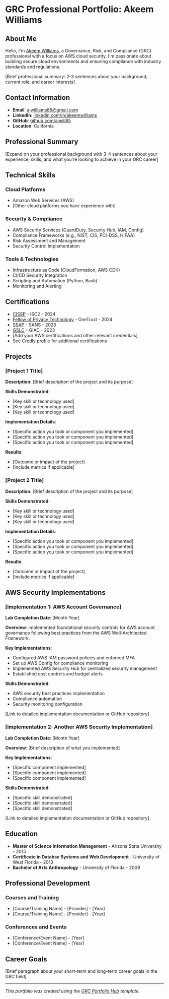 # GRC Professional Portfolio: Akeem Williams

## About Me

Hello, I'm [Akeem Williams](https://www.linkedin.com/in/williamsakeem/), a Governance, Risk, and Compliance (GRC) professional with a focus on AWS cloud security. I'm passionate about building secure cloud environments and ensuring compliance with industry standards and regulations.

[Brief professional summary: 2-3 sentences about your background, current role, and career interests]

## Contact Information

- **Email**: ajwilliams85@gmail.com
- **LinkedIn**: [linkedin.com/in/akeemwilliams](https://www.linkedin.com/in/williamsakeem/)
- **GitHub**: [github.com/ajwill85](https://github.com/ajwill85)
- **Location**: California

## Professional Summary

[Expand on your professional background with 3-4 sentences about your experience, skills, and what you're looking to achieve in your GRC career]

## Technical Skills

### Cloud Platforms
- Amazon Web Services (AWS)
- [Other cloud platforms you have experience with]

### Security & Compliance
- AWS Security Services (GuardDuty, Security Hub, IAM, Config)
- Compliance Frameworks (e.g., NIST, CIS, PCI-DSS, HIPAA)
- Risk Assessment and Management
- Security Control Implementation

### Tools & Technologies
- Infrastructure as Code (CloudFormation, AWS CDK)
- CI/CD Security Integration
- Scripting and Automation (Python, Bash)
- Monitoring and Alerting

## Certifications

- [CISSP](https://www.credly.com/badges/bbae2686-b50a-43c2-883c-bc052d541281) - ISC2 - 2024
- [Fellow of Privacy Technology](https://www.credly.com/badges/de15b56a-e8ba-4e88-9de3-25cde63f3122) - OneTrust - 2024
- [SSAP](https://www.credly.com/badges/03638838-693a-4862-a933-60dc0c1f430c) - SANS - 2023
- [GSLC](https://www.credly.com/badges/fc7597e4-e4c9-4478-a2e6-99c44369f9b1) - GIAC - 2023
- [Add your AWS certifications and other relevant credentials]
- See [Credly profile](https://www.credly.com/badges/fc7597e4-e4c9-4478-a2e6-99c44369f9b1) for additional certifications

## Projects

### [Project 1 Title]

**Description**: [Brief description of the project and its purpose]

**Skills Demonstrated**:
- [Key skill or technology used]
- [Key skill or technology used]
- [Key skill or technology used]

**Implementation Details**:
- [Specific action you took or component you implemented]
- [Specific action you took or component you implemented]
- [Specific action you took or component you implemented]

**Results**:
- [Outcome or impact of the project]
- [Include metrics if applicable]

### [Project 2 Title]

**Description**: [Brief description of the project and its purpose]

**Skills Demonstrated**:
- [Key skill or technology used]
- [Key skill or technology used]
- [Key skill or technology used]

**Implementation Details**:
- [Specific action you took or component you implemented]
- [Specific action you took or component you implemented]
- [Specific action you took or component you implemented]

**Results**:
- [Outcome or impact of the project]
- [Include metrics if applicable]

## AWS Security Implementations

### [Implementation 1: AWS Account Governance]

**Lab Completion Date**: [Month Year]

**Overview**: Implemented foundational security controls for AWS account governance following best practices from the AWS Well-Architected Framework.

**Key Implementations**:
- Configured AWS IAM password policies and enforced MFA
- Set up AWS Config for compliance monitoring
- Implemented AWS Security Hub for centralized security management
- Established cost controls and budget alerts

**Skills Demonstrated**:
- AWS security best practices implementation
- Compliance automation
- Security monitoring configuration

[Link to detailed implementation documentation or GitHub repository]

### [Implementation 2: Another AWS Security Implementation]

**Lab Completion Date**: [Month Year]

**Overview**: [Brief description of what you implemented]

**Key Implementations**:
- [Specific component implemented]
- [Specific component implemented]
- [Specific component implemented]

**Skills Demonstrated**:
- [Specific skill demonstrated]
- [Specific skill demonstrated]
- [Specific skill demonstrated]

[Link to detailed implementation documentation or GitHub repository]

## Education

- **Master of Science Information Management** - Arizona State University - 2015
- **Certificate in Databse Systems and Web Development** - University of West Florida - 2013
- **Bachelor of Arts Anthropology** - University of Florida - 2009

## Professional Development

### Courses and Training
- [Course/Training Name] - [Provider] - [Year]
- [Course/Training Name] - [Provider] - [Year]

### Conferences and Events
- [Conference/Event Name] - [Year]
- [Conference/Event Name] - [Year]

## Career Goals

[Brief paragraph about your short-term and long-term career goals in the GRC field]

---

*This portfolio was created using the [GRC Portfolio Hub](https://github.com/ajy0127/grc_portfolio) template.* 

